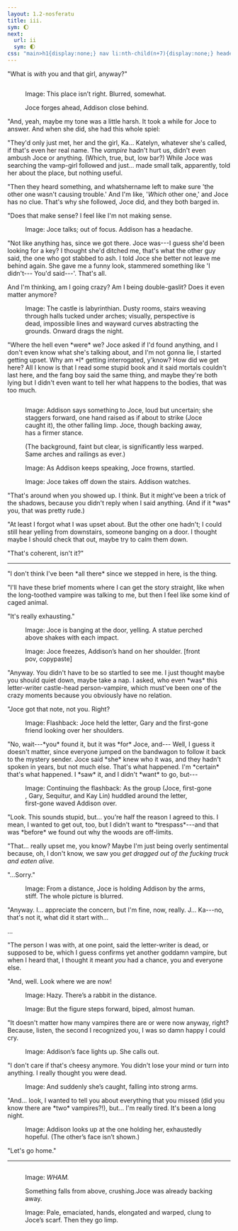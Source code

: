 ```yaml
---
layout: 1.2-nosferatu
title: iii.
sym: 🌔︎
next:
  url: ii
  sym: 🌓︎
css: "main>h1{display:none;} nav li:nth-child(n+7){display:none;} header h2{color:#404040;} main,figcaption{text-align:center;} p,figcaption{max-width:425px;} #away figure{margin:3em auto;} .i{font-style:italic;} .i em{font-style:normal;}"
---
```

"What is *with* you and that girl, anyway?"

<figure><img src="{%include url.html%}/assets/img/au/3-10.png" alt=""/>
<figcaption><p><span class="x">Image: </span>This place isn’t right. Blurred, somewhat.</p><p>Joce forges ahead, Addison close behind.</p></figcaption></figure>

<div class="i" markdown="1">
"And, yeah, maybe my tone was a little harsh. It took a while for Joce to answer. And when she did, she had this whole spiel:

"They'd only just met, her and the girl, Ka... Katelyn, whatever she's called, if that's even her real name. The *vampire* hadn't hurt us, didn't even ambush Joce or anything. (Which, true, but, low bar?) While Joce was searching the vamp-girl followed and just... made small talk, apparently, told her about the place, but nothing useful.

"Then they heard something, and whatshername left to make sure 'the other one wasn't causing trouble.' And I'm like, '*Which* other one,' and Joce has no clue. That's why she followed, Joce did, and they both barged in.

"Does that make sense? I feel like I'm not making sense.
</div>

<figure><img src="{%include url.html%}/assets/img/au/3-11.png" alt=""/>
<figcaption><span class="x">Image: </span>Joce talks; out of focus. Addison has a headache.</figcaption></figure>

<div class="i" markdown="1">
"Not like anything has, since we got there. Joce was---I guess she'd been looking for a key? I thought she'd ditched me, that's what the other guy said, the one who got stabbed to ash. I told Joce she better not leave me behind again. She gave me a funny look, stammered something like 'I didn't--- You'd said---'. That's all.

And I'm thinking, am I going crazy? Am I being double-gaslit? Does it even matter anymore?
</div>

<figure><img src="{%include url.html%}/assets/img/au/3-12.png" alt=""/>
<figcaption><span class="x">Image: </span>The castle is labyrinthian. Dusty rooms, stairs weaving through halls tucked under arches; visually, perspective is dead, impossible lines and wayward curves abstracting the grounds. <span class="block">Onward drags the night.</span></figcaption></figure>

<div class="i" markdown="1">
"Where the hell even *were* we? Joce asked if I'd found anything, and I don't even know what she's talking about, and I'm not gonna lie, I started getting upset. Why am *I* getting interrogated, y'know? How did we get here? All I know is that I read some stupid book and it said mortals couldn't last here, and the fang boy said the same thing, and maybe they're both lying but I didn't even want to tell her what happens to the bodies, that was too much.
</div>

<figure><img src="{%include url.html%}/assets/img/au/3-13.png" alt=""/>
<figcaption><p><span class="x">Image: </span>Addison says something to Joce, loud but uncertain; she staggers forward, one hand raised as if about to strike (Joce caught it), the other falling limp. Joce, though backing away, has a firmer stance.</p><p>(The background, faint but clear, is significantly less warped. Same arches and railings as ever.)</p></figcaption></figure>

<figure><img src="{%include url.html%}/assets/img/au/3-14.png" alt=""/>
<figcaption><span class="x">Image: </span>As Addison keeps speaking, Joce frowns, startled.</figcaption></figure>

<figure><img src="https://via.placeholder.com/400x300.png" alt=""/>
<figcaption><span class="block"><span class="x">Image: </span>Joce takes off down the stairs.</span> <span class="block">Addison watches.</span></figcaption></figure>

<div class="i" markdown="1">
"That's around when you showed up. I think. But it might've been a trick of the shadows, because you didn't reply when I said anything. (And if it *was* you, that was pretty rude.)

"At least I forgot what I was upset about. But the other one hadn't; I could still hear yelling from downstairs, someone banging on a door. I thought maybe I should check that out, maybe try to calm them down.

"That's coherent, isn't it?"
</div>

----

<div class="i" markdown="1">
"I don't think I've been *all there* since we stepped in here, is the thing.

"I'll have these brief moments where I can get the story straight, like when the long-toothed vampire was talking to me, but then I feel like some kind of caged animal.

"It's really exhausting."
</div>

<figure><img src="https://via.placeholder.com/400x300.png" alt=""/>
<figcaption><span class="x">Image: </span>Joce is banging at the door, yelling. A statue perched above shakes with each impact.</figcaption></figure>

<figure><img src="https://via.placeholder.com/400x300.png" alt=""/><br>
<figcaption><span class="x">Image: </span>Joce freezes, Addison’s hand on her shoulder. [front pov, copypaste]</figcaption></figure>

<div class="i" markdown="1">
"Anyway. You didn't have to be so startled to see me. I just thought maybe you should quiet down, maybe take a nap. I asked, who even *was* this letter-writer castle-head person-vampire, which must've been one of the crazy moments because you obviously have no relation.

"Joce got that note, not you. Right?
</div>

<figure><img src="https://via.placeholder.com/400x300.png" alt=""/>
<figcaption><span class="x">Image: </span>Flashback: Joce held the letter, Gary and the <span style="display:inline-block;">first-gone</span> friend looking over her shoulders.</figcaption></figure>

<div class="i" markdown="1">
"No, wait---*you* found it, but it was *for* Joce, and--- Well, I guess it doesn't matter, since everyone jumped on the bandwagon to follow it back to the mystery sender. Joce said *she* knew who it was, and they hadn't spoken in years, but not much else. That's what happened. I'm *certain* that's what happened. I *saw* it, and I didn't *want* to go, but---
</div>

<figure><img src="https://via.placeholder.com/400x300.png" alt=""/>
<figcaption><span class="x">Image: </span>Continuing the flashback: As the group (Joce, <span style="display:inline-block;">first-gone</span>, Gary, Sequitur, and <span style="display:inline-block;">Kay Lin</span>) huddled around the letter, <span style="display:inline-block;">first-gone</span> waved Addison over.</figcaption></figure>

<div class="i" markdown="1">
"Look. This sounds stupid, but... you're half the reason I agreed to this. I mean, I wanted to get out, too, but I didn't want to *trespass*---and that was *before* we found out why the woods are off-limits.

"That... really upset me, you know? Maybe I'm just being overly sentimental because, oh, I don't know, we saw you *get dragged out of the fucking truck and eaten alive.*

"...Sorry."
</div>

<figure><img src="https://via.placeholder.com/400x300.png" alt=""/>
<figcaption><span class="x">Image: </span>From a distance, Joce is holding Addison by the arms, stiff. The whole picture is blurred.</figcaption></figure>

<div class="i" markdown="1">
"Anyway. I... appreciate the concern, but I'm fine, now, really. J... Ka---no, that's not it, what did it start with...

...

"The person I was with, at one point, said the letter-writer is dead, or supposed to be, which I guess confirms yet another goddamn vampire, but when I heard that, I thought it meant *you* had a chance, you and everyone else.

"And, well. Look where we are now!
</div>

<figure><img src="https://via.placeholder.com/400x300.png" alt=""/>
<figcaption><span class="x">Image: </span>Hazy. There’s a rabbit in the distance.</figcaption></figure>

<figure><img src="https://via.placeholder.com/400x300.png" alt=""/>
<figcaption><span class="x">Image: </span>But the figure steps forward, biped, almost human.</figcaption></figure>

<div class="i" markdown="1">
"It doesn't matter how many vampires there are or were now anyway, right? Because, listen, the second I recognized you, I was so damn happy I could cry.
</div>

<figure><img src="https://via.placeholder.com/400x300.png" alt=""/>
<figcaption><span class="x">Image: </span>Addison’s face lights up. She calls out.</figcaption></figure>

<div class="i" markdown="1">
"I don't care if that's cheesy anymore. You didn't lose your mind or turn into anything. I really thought you were dead.
</div>

<figure><img src="https://via.placeholder.com/400x300.png" alt=""/>
<figcaption><span class="x">Image: </span>And suddenly she’s caught, falling into strong arms.</figcaption></figure>

<div class="i" markdown="1">
"And... look, I wanted to tell you about everything that you missed (did you know there are *two* vampires?!), but... I'm really tired. It's been a long night.
</div>

<figure><img src="https://via.placeholder.com/400x300.png" alt=""/>
<figcaption><span class="x">Image: </span>Addison looks up at the one holding her, exhaustedly hopeful. (The other’s face isn’t shown.)</figcaption></figure>

<div class="i" markdown="1">
"Let's go home."
</div>

----
<!--[long margin?]-->

<figure><img src="https://via.placeholder.com/300x800.png" alt=""/>
<figcaption><p><span class="x">Image: </span><em style="text-transform:uppercase;">Wham.</em></p><p><span class="block">Something falls from above, crushing.</span><span class="block">Joce was already backing away.</span></p></figcaption></figure>

<figure><img src="https://via.placeholder.com/300x200.png" alt=""/><br><img src="https://via.placeholder.com/300x200.png" alt=""/>
<figcaption><span class="x">Image: </span>Pale, emaciated, hands, elongated and warped, clung to Joce’s scarf. Then they go limp.</figcaption></figure>